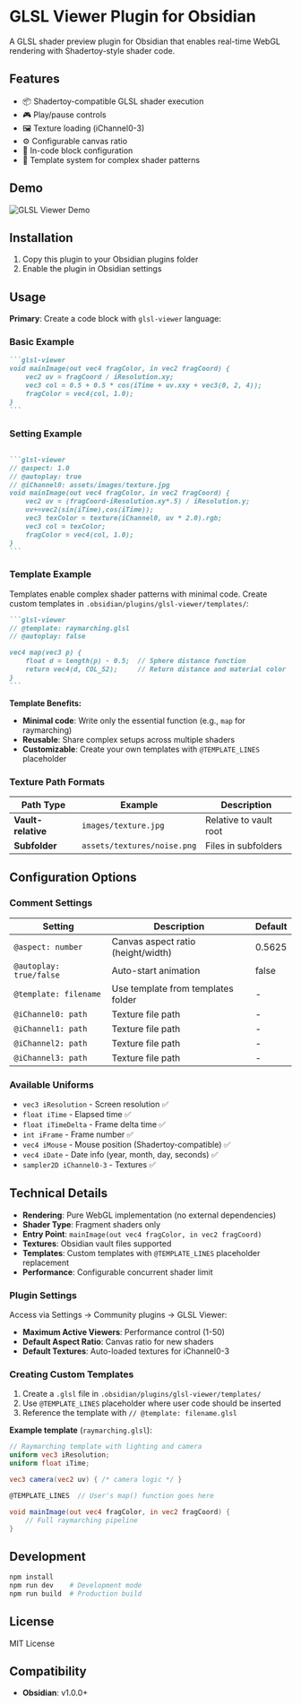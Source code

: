 ﻿# GLSL Viewer Plugin for Obsidian

A GLSL shader preview plugin for Obsidian that enables real-time WebGL rendering with Shadertoy-style shader code.

## Features

- 📦 Shadertoy-compatible GLSL shader execution
- 🎮 Play/pause controls
- 🖼️ Texture loading (iChannel0-3)
- ⚙️ Configurable canvas ratio
- 🔧 In-code block configuration
- 🎨 Template system for complex shader patterns

## Demo

![GLSL Viewer Demo](assets/imgs/examples.gif)

## Installation

1. Copy this plugin to your Obsidian plugins folder
2. Enable the plugin in Obsidian settings

## Usage

**Primary**: Create a code block with `glsl-viewer` language:

### Basic Example
````markdown
```glsl-viewer
void mainImage(out vec4 fragColor, in vec2 fragCoord) {
    vec2 uv = fragCoord / iResolution.xy;
    vec3 col = 0.5 + 0.5 * cos(iTime + uv.xxy + vec3(0, 2, 4));
    fragColor = vec4(col, 1.0);
}
```
````

### Setting Example
````markdown

```glsl-viewer
// @aspect: 1.0
// @autoplay: true
// @iChannel0: assets/images/texture.jpg
void mainImage(out vec4 fragColor, in vec2 fragCoord) {
    vec2 uv = (fragCoord-iResolution.xy*.5) / iResolution.y;
    uv+=vec2(sin(iTime),cos(iTime));
    vec3 texColor = texture(iChannel0, uv * 2.0).rgb;
    vec3 col = texColor;
	fragColor = vec4(col, 1.0);
}
```
````

### Template Example

Templates enable complex shader patterns with minimal code. Create custom templates in `.obsidian/plugins/glsl-viewer/templates/`:

````markdown
```glsl-viewer
// @template: raymarching.glsl
// @autoplay: false

vec4 map(vec3 p) {
    float d = length(p) - 0.5;  // Sphere distance function
    return vec4(d, COL_S2);     // Return distance and material color
}
```
````

**Template Benefits:**
- **Minimal code**: Write only the essential function (e.g., `map` for raymarching)
- **Reusable**: Share complex setups across multiple shaders
- **Customizable**: Create your own templates with `@TEMPLATE_LINES` placeholder

### Texture Path Formats

| Path Type | Example | Description |
|-----------|---------|-------------|
| **Vault-relative** | `images/texture.jpg` | Relative to vault root |
| **Subfolder** | `assets/textures/noise.png` | Files in subfolders |

## Configuration Options

### Comment Settings

| Setting | Description | Default |
|---------|-------------|---------|
| `@aspect: number` | Canvas aspect ratio (height/width) | 0.5625 |
| `@autoplay: true/false` | Auto-start animation | false |
| `@template: filename` | Use template from templates folder | - |
| `@iChannel0: path` | Texture file path | - |
| `@iChannel1: path` | Texture file path | - |
| `@iChannel2: path` | Texture file path | - |
| `@iChannel3: path` | Texture file path | - |

### Available Uniforms

- `vec3 iResolution` - Screen resolution ✅
- `float iTime` - Elapsed time ✅
- `float iTimeDelta` - Frame delta time ✅
- `int iFrame` - Frame number ✅
- `vec4 iMouse` - Mouse position (Shadertoy-compatible) ✅
- `vec4 iDate` - Date info (year, month, day, seconds) ✅
- `sampler2D iChannel0-3` - Textures ✅

## Technical Details

- **Rendering**: Pure WebGL implementation (no external dependencies)
- **Shader Type**: Fragment shaders only
- **Entry Point**: `mainImage(out vec4 fragColor, in vec2 fragCoord)`
- **Textures**: Obsidian vault files supported
- **Templates**: Custom templates with `@TEMPLATE_LINES` placeholder replacement
- **Performance**: Configurable concurrent shader limit

### Plugin Settings

Access via Settings → Community plugins → GLSL Viewer:

- **Maximum Active Viewers**: Performance control (1-50)
- **Default Aspect Ratio**: Canvas ratio for new shaders
- **Default Textures**: Auto-loaded textures for iChannel0-3

### Creating Custom Templates

1. Create a `.glsl` file in `.obsidian/plugins/glsl-viewer/templates/`
2. Use `@TEMPLATE_LINES` placeholder where user code should be inserted
3. Reference the template with `// @template: filename.glsl`

**Example template** (`raymarching.glsl`):
```glsl
// Raymarching template with lighting and camera
uniform vec3 iResolution;
uniform float iTime;

vec3 camera(vec2 uv) { /* camera logic */ }

@TEMPLATE_LINES  // User's map() function goes here

void mainImage(out vec4 fragColor, in vec2 fragCoord) {
    // Full raymarching pipeline
}
```

## Development

```bash
npm install
npm run dev    # Development mode
npm run build  # Production build
```

## License

MIT License

## Compatibility

- **Obsidian**: v1.0.0+
